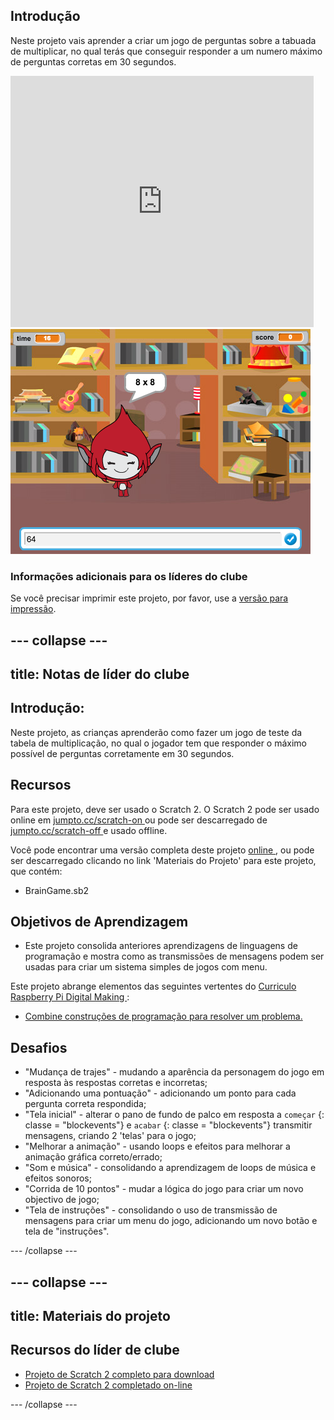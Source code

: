 ## Introdução

Neste projeto vais aprender a criar um jogo de perguntas sobre a tabuada de multiplicar, no qual terás que conseguir responder a um numero máximo de perguntas corretas em 30 segundos.

<div class="scratch-preview">
  <iframe allowtransparency="true" width="485" height="402" src="https://scratch.mit.edu/projects/embed/42225768/?autostart=false" frameborder="0"></iframe>
  <img src="images/brain-final.png">
</div>

### Informações adicionais para os líderes do clube

Se você precisar imprimir este projeto, por favor, use a [versão para impressão](https://projects.raspberrypi.org/en/projects/brain-game/print).

## \--- collapse \---

## title: Notas de líder do clube

## Introdução:

Neste projeto, as crianças aprenderão como fazer um jogo de teste da tabela de multiplicação, no qual o jogador tem que responder o máximo possível de perguntas corretamente em 30 segundos.

## Recursos

Para este projeto, deve ser usado o Scratch 2. O Scratch 2 pode ser usado online em [ jumpto.cc/scratch-on ](http://jumpto.cc/scratch-on) ou pode ser descarregado de [ jumpto.cc/scratch-off ](http://jumpto.cc/scratch-off) e usado offline.

Você pode encontrar uma versão completa deste projeto [ online ](http://scratch.mit.edu/projects/42225768/#editor), ou pode ser descarregado clicando no link 'Materiais do Projeto' para este projeto, que contém:

* BrainGame.sb2

## Objetivos de Aprendizagem

* Este projeto consolida anteriores aprendizagens de linguagens de programação e mostra como as transmissões de mensagens podem ser usadas para criar um sistema simples de jogos com menu.

Este projeto abrange elementos das seguintes vertentes do [ Curriculo Raspberry Pi Digital Making ](http://rpf.io/curriculum):

* [Combine construções de programação para resolver um problema.](https://www.raspberrypi.org/curriculum/programming/builder)

## Desafios

* "Mudança de trajes" - mudando a aparência da personagem do jogo em resposta às respostas corretas e incorretas;
* "Adicionando uma pontuação" - adicionando um ponto para cada pergunta correta respondida;
* "Tela inicial" - alterar o pano de fundo de palco em resposta a `começar` {: classe = "blockevents"} e `acabar` {: classe = "blockevents"} transmitir mensagens, criando 2 'telas' para o jogo;
* "Melhorar a animação" - usando loops e efeitos para melhorar a animação gráfica correto/errado;
* "Som e música" - consolidando a aprendizagem de loops de música e efeitos sonoros;
* "Corrida de 10 pontos" - mudar a lógica do jogo para criar um novo objectivo de jogo;
* "Tela de instruções" - consolidando o uso de transmissão de mensagens para criar um menu do jogo, adicionando um novo botão e tela de "instruções".

\--- /collapse \---

## \--- collapse \---

## title: Materiais do projeto

## Recursos do líder de clube

* [Projeto de Scratch 2 completo para download](resources/BrainGame.sb2)
* [Projeto de Scratch 2 completado on-line](http://scratch.mit.edu/projects/42225768/#editor)

\--- /collapse \---